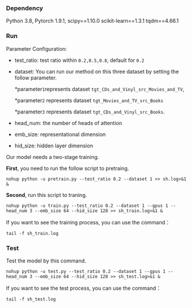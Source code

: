 ### Dependency
Python 3.8, 
Pytorch 1.9.1,
scipy==1.10.0
scikit-learn==1.3.1
tqdm==4.66.1
### Run 
Parameter Configuration:

- test_ratio: test ratio within `0.2,0.5,0.8`, default for `0.2`
- dataset: You can run our method on this three dataset by setting the follow parameter.

    *parameter`1`represents dataset `tgt_CDs_and_Vinyl_src_Movies_and_TV`,

    *parameter`2` represents dataset `tgt_Movies_and_TV_src_Books`

    *parameter`3` represents dataset `tgt_CDs_and_Vinyl_src_Books`. 
- head_num: the number of heads of attention
- emb_size: representational dimension
- hid_size: hidden layer dimension


Our model needs a two-stage training. 

**First**, you need to run the follow script to pretraing.
    
    nohup python -u pretrain.py --test_ratio 0.2 --dataset 1 >> sh.log>&1 &

**Second**, run this script to traning.

    nohup python -u train.py --test_ratio 0.2 --dataset 1 --gpus 1 --head_num 3 --emb_size 64 --hid_size 128 >> sh_train.log>&1 &

If you want to see the training process, you can use the command： 
    
    tail -f sh_train.log

### Test
Test the model by this command.

    nohup python -u test.py --test_ratio 0.2 --dataset 1 --gpus 1 --head_num 3 --emb_size 64 --hid_size 128 >> sh_test.log>&1 &

If you want to see the test process, you can use the command：
    
    tail -f sh_test.log
